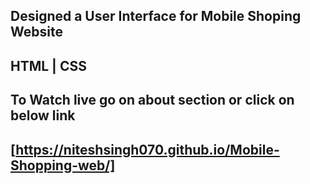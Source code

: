 ## Designed a User Interface for Mobile Shoping Website
## HTML | CSS
## To Watch live go on about section or click on below link
## [https://niteshsingh070.github.io/Mobile-Shopping-web/]
